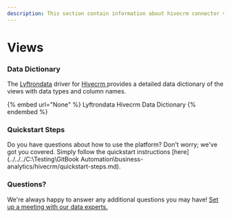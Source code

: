 ```yaml
---
description: This section contain information about hivecrm connector views information
---
```


# Views

### Data Dictionary

The [Lyftrondata](https://www.lyftrondata.com/) driver for [Hivecrm](None/)[ ](https://www.lyftrondata.com/integration/hivecrm/)provides a detailed data dictionary of the views with data types and column names.

{% embed url="None" %}
Lyftrondata Hivecrm Data Dictionary
{% endembed %}

### Quickstart Steps

Do you have questions about how to use the platform? Don't worry; we've got you covered. Simply follow the quickstart instructions [here](../../../C:\Testing\GitBook Automation\business-analytics/hivecrm/quickstart-steps.md).

### Questions? <a href="#questions" id="questions"></a>

We're always happy to answer any additional questions you may have! [Set up a meeting with our data experts.](https://www.lyftrondata.com/book-a-meeting/)


